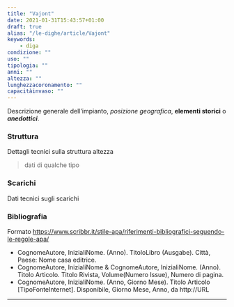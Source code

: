 ```yaml
---
title: "Vajont"
date: 2021-01-31T15:43:57+01:00
draft: true
alias: "/le-dighe/article/Vajont"
keywords: 
    - diga
condizione: ""
uso: ""
tipologia: ""
anni: ""
altezza: ""
lunghezzacoronamento: ""
capacitàinvaso: ""
---
```


Descrizione generale dell'impianto, _posizione geografica_, **elementi storici** o
**_anedottici_**.

### Struttura

Dettagli tecnici sulla struttura altezza

> dati di qualche tipo

### Scarichi

Dati tecnici sugli scarichi

### Bibliografia

Formato https://www.scribbr.it/stile-apa/riferimenti-bibliografici-seguendo-le-regole-apa/

- CognomeAutore, InizialiNome. (Anno). TitoloLibro (Ausgabe). Città, Paese: Nome casa editrice.
- CognomeAutore, InizialiNome & CognomeAutore, InizialiNome. (Anno). Titolo Articolo. Titolo Rivista, Volume(Numero Issue), Numero di pagina.
- CognomeAutore, InizialiNome. (Anno, Giorno Mese). Titolo Articolo [TipoFonteInternet]. Disponibile, Giorno Mese, Anno, da http://URL

---
